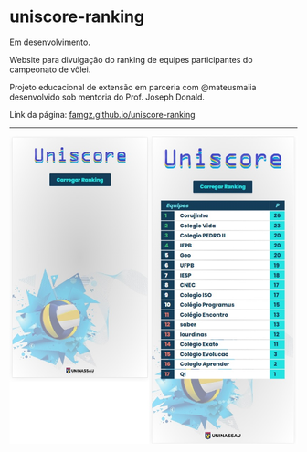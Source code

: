 # uniscore-ranking

Em desenvolvimento.

Website para divulgação do ranking de equipes participantes do campeonato de vôlei.

Projeto educacional de extensão em parceria com @mateusmaiia desenvolvido sob mentoria do Prof. Joseph Donald.

Link da página: [famgz.github.io/uniscore-ranking](famgz.github.io/uniscore-ranking)

---
![screenshots](https://raw.githubusercontent.com/famgz/uniscore-ranking/main/screenshots/v2.jpg)